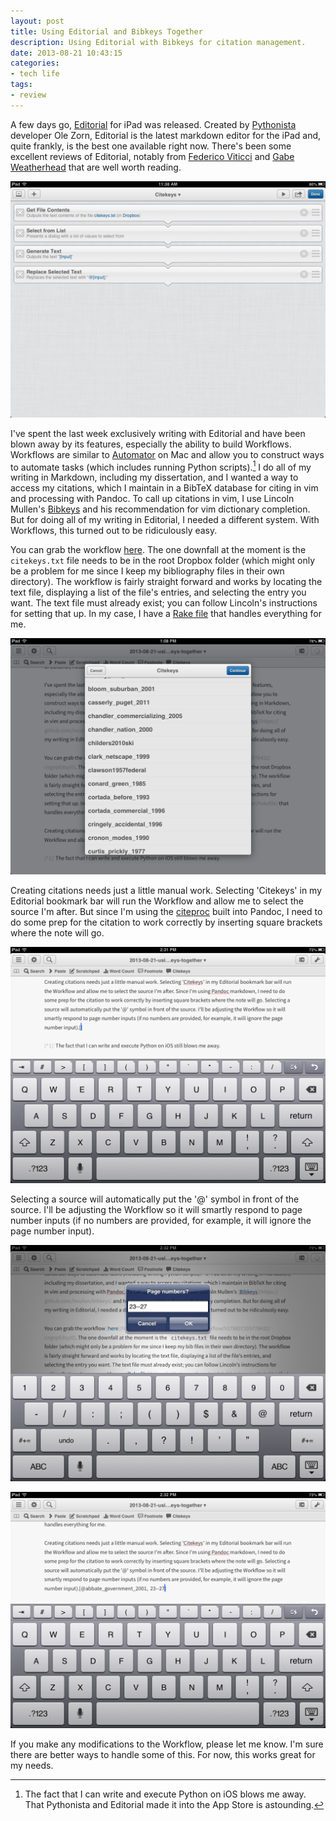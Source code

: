 ```yaml
---
layout: post
title: Using Editorial and Bibkeys Together
description: Using Editorial with Bibkeys for citation management. 
date: 2013-08-21 10:43:15
categories: 
- tech life
tags:
- review 
---
```

A few days go, [Editorial](http://omz-software.com/editorial/) for iPad was released. Created by [Pythonista](http://omz-software.com/pythonista/) developer Ole Zorn, Editorial is the latest markdown editor for the iPad and, quite frankly, is the best one available right now. There's been some excellent reviews of Editorial, notably from [Federico Viticci](http://www.macstories.net/stories/editorial-for-ipad-review/) and [Gabe Weatherhead](http://www.macdrifter.com/2013/08/editorial-for-ipad-a-landmark-in-ios-text-editors.html) that are well worth reading.

![Citation workflow](/assets/images/workflow_full.png)

I've spent the last week exclusively writing with Editorial and have been blown away by its features, especially the ability to build Workflows. Workflows are similar to [Automator](http://support.apple.com/kb/HT2488?viewlocale=en_US&locale=en_US) on Mac and allow you to construct ways to automate tasks (which includes running Python scripts).[^1] I do all of my writing in Markdown, including my dissertation, and I wanted a way to access my citations, which I maintain in a BibTeX database for citing in vim and processing with Pandoc. To call up citations in vim, I use Lincoln Mullen's [Bibkeys](https://github.com/lmullen/bibkeys) and his recommendation for vim dictionary completion. But for doing all of my writing in Editorial, I needed a different system. With Workflows, this turned out to be ridiculously easy.

You can grab the workflow [here](http://editorial-app.appspot.com/workflow/6470969526845440/dNU4HGyckGo). The one downfall at the moment is the `citekeys.txt` file needs to be in the root Dropbox folder (which might only be a problem for me since I keep my bibliography files in their own directory). The workflow is fairly straight forward and works by locating the text file, displaying a list of the file's entries, and selecting the entry you want. The text file must already exist; you can follow Lincoln's instructions for setting that up. In my case, I have a [Rake file](https://github.com/hepplerj/bib/blob/master/Rakefile) that handles everything for me.

![Source list.](/assets/images/workflow_list.png)

Creating citations needs just a little manual work. Selecting 'Citekeys' in my Editorial bookmark bar will run the Workflow and allow me to select the source I'm after. But since I'm using the [citeproc](http://gorgias.mine.nu/repos/citeproc-hs/) built into Pandoc, I need to do some prep for the citation to work correctly by inserting square brackets where the note will go. 

![Inserting brackets.](/assets/images/workflow_brackets.png)

Selecting a source will automatically put the '@' symbol in front of the source. I'll be adjusting the Workflow so it will smartly respond to page number inputs (if no numbers are provided, for example, it will ignore the page number input).

![Select pages.](/assets/images/workflow_pages.png)

![Full citation.](/assets/images/workflow_citation.png)

If you make any modifications to the Workflow, please let me know. I'm sure there are better ways to handle some of this. For now, this works great for my needs. 

[^1]: The fact that I can write and execute Python on iOS blows me away. That Pythonista and Editorial made it into the App Store is astounding.
